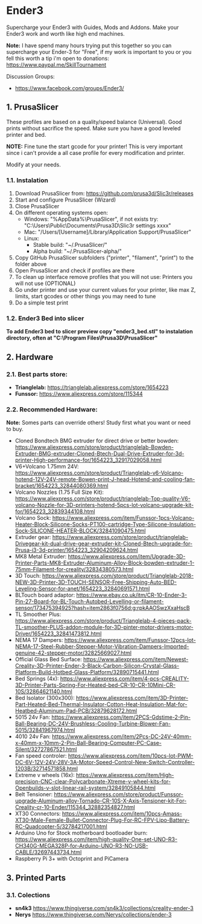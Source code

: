 # Ender3
Supercharge your Ender3 with Guides, Mods and Addons.
Make your Ender3 work and worth like high end machines.

**Note:** I have spend many hours trying put this together so you can supercharge your Ender-3 for "Free", if my work is important to you or you fell this worth a tip i'm open to donations: https://www.paypal.me/SkillTournament

Discussion Groups:
* https://www.facebook.com/groups/Ender3/


## 1. PrusaSlicer

These profiles are based on a quality/speed balance (Universal).
Good prints without sacrifice the speed.
Make sure you have a good leveled printer and bed.

**NOTE:** Fine tune the start gcode for your printer! This is very important since i can't provide a all case profile for every modification and printer.

Modify at your needs.

### 1.1. Instalation
1. Download PrusaSlicer from: https://github.com/prusa3d/Slic3r/releases
2. Start and configure PrusaSlicer (Wizard)
3. Close PrusaSlicer
4. On different operating systems open:
   * Windows: "%AppData%\PrusaSlicer\", if not exists try: "C:\Users\Public\Documents\Prusa3D\Slic3r settings xxxx"
   * Mac: "/Users/[Username]/Library/Application Support/PrusaSlicer"
   * Linux: 
      * Stable build: "~/.PrusaSlicer/"
      * Alpha build: "~/.PrusaSlicer-alpha/"
5. Copy GitHub PrusaSlicer subfolders ("printer", "filament", "print") to the folder above
7. Open PrusaSlicer and check if profiles are there
8. To clean up interface remove profiles that you will not use: Printers you will not use (OPTIONAL)
9. Go under printer and use your current values for your printer, like max Z, limits, start gcodes or other things you may need to tune
10. Do a simple test print

### 1.2. Ender3 Bed into slicer

**To add Ender3 bed to slicer preview copy "ender3_bed.stl" to instalation directory, often at "C:\Program Files\Prusa3D\PrusaSlicer"**

## 2. Hardware

### 2.1. Best parts store:

* **Trianglelab:** https://trianglelab.aliexpress.com/store/1654223
* **Funssor:** https://www.aliexpress.com/store/115344

### 2.2. Recommended Hardware:

**Note:** Somes parts can override others! Study first what you want or need to buy.

* Cloned Bondtech BMG extruder for direct drive or better bowden: https://www.aliexpress.com/store/product/trianglelab-Bowden-Extruder-BMG-extruder-Cloned-Btech-Dual-Drive-Extruder-for-3d-printer-High-performance-for/1654223_32917029058.html
* V6+Volcano 1.75mm 24V: https://www.aliexpress.com/store/product/Trianglelab-v6-Volcano-hotend-12V-24V-remote-Bowen-print-J-head-Hotend-and-cooling-fan-bracket/1654223_32844080369.html
* Volcano Nozzles (1.75 Full Size Kit): https://www.aliexpress.com/store/product/trianglelab-Top-quality-V6-volcano-Nozzle-for-3D-printers-hotend-5pcs-lot-volcano-upgrade-kit-for/1654223_32839344108.html
* Volcano Sock: https://www.aliexpress.com/item/Funssor-1pcs-Volcano-Heater-Block-Silicone-Socks-PT100-cartridge-Type-Silicone-Insulation-Sock-SILICONE-HEATER-BLOCK/32841090475.html
* Extruder gear: https://www.aliexpress.com/store/product/trianglelab-Drivegear-kit-dual-drive-gear-extruder-kit-Cloned-Btech-upgrade-for-Prusa-i3-3d-printer/1654223_32904209624.html
* MK8 Metal Extruder: https://www.aliexpress.com/item/Upgrade-3D-Printer-Parts-MK8-Extruder-Aluminum-Alloy-Block-bowden-extruder-1-75mm-Filament-for-creality/32834380573.html
* 3D Touch: https://www.aliexpress.com/store/product/Trianglelab-2018-NEW-3D-Printer-3D-TOUCH-SENSOR-Free-Shipping-Auto-BED-Leveling-Sensor-for-anet/1654223_32840691571.html
* BLTouch board adaptor: https://www.ebay.co.uk/itm/CR-10-Ender-3-Pin-27-Board-for-BL-Touch-Autobed-Levelling-or-filament-sensor/173475394925?hash=item2863f0756d:g:rpkAAOSwzXxaHscB
* TL Smoother Plus: https://www.aliexpress.com/store/product/Trianglelab-4-pieces-pack-TL-smoother-PLUS-addon-module-for-3D-pinter-motor-drivers-motor-Driver/1654223_32841473812.html
* NEMA 17 Dampers: https://www.aliexpress.com/item/Funssor-12pcs-lot-NEMA-17-Steel-Rubber-Stepper-Motor-Vibration-Dampers-Imported-genuine-42-stepper-motor/32825669027.html
* Official Glass Bed Surface: https://www.aliexpress.com/item/Newest-Creality-3D-Printer-Ender-3-Black-Carbon-Silicon-Crystal-Glass-Platform-Build-Hotbed-Glass-Platform/32890715441.html
* Bed Springs (4x): https://www.aliexpress.com/item/4-pcs-CREALITY-3D-Printer-Parts-Spring-For-Heated-bed-CR-10-CR-10Mini-CR-10S/32864621140.html
* Bed Isolator (300x300): https://www.aliexpress.com/item/3D-Printer-Part-Heated-Bed-Thermal-Insulator-Cotton-Heat-Insulation-Mat-for-Heatbed-Aluminum-Pad-PCB/32879628172.html
* 5015 24v Fan: https://www.aliexpress.com/item/2PCS-Gdstime-2-Pin-Ball-Bearing-DC-24V-Brushless-Cooling-Turbine-Blower-Fan-5015/32841967974.html
* 4010 24v Fan: https://www.aliexpress.com/item/2Pcs-DC-24V-40mm-x-40mm-x-10mm-2-Pin-Ball-Bearing-Computer-PC-Case-Silent/32727867521.html
* Fan speed controler: https://www.aliexpress.com/item/10pcs-lot-PWM-DC-6V-12V-24V-28V-3A-Motor-Speed-Control-New-Switch-Controller-1203B/32714571858.html
* Extreme v wheels (16x): https://www.aliexpress.com/item/High-precision-CNC-clear-Polycarbonate-Xtreme-v-wheel-kits-for-Openbuilds-v-slot-linear-rail-system/32849105844.html
* Belt Tensioner: https://www.aliexpress.com/store/product/Funssor-upgrade-Aluminum-alloy-Tornado-CR-10S-X-Axis-Tensioner-kit-For-Creality-cr-10-Ender/115344_32882354827.html
* XT30 Connectors: https://www.aliexpress.com/item/10pcs-Amass-XT30-Male-Female-Bullet-Connector-Plug-For-RC-FPV-Lipo-Battery-RC-Quadcopter-5/32784217001.html
* Arduino Uno for Stock motherboard bootloader burn: https://www.aliexpress.com/item/high-quality-One-set-UNO-R3-CH340G-MEGA328P-for-Arduino-UNO-R3-NO-USB-CABLE/32697443734.html
* Raspberry Pi 3+ with Octoprint and PiCamera

## 3. Printed Parts

### 3.1. Colections

* **sn4k3** https://www.thingiverse.com/sn4k3/collections/creality-ender-3
* **Nerys** https://www.thingiverse.com/Nerys/collections/ender-3
